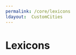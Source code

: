 ```yaml
---
permalink: /core/lexicons
ldayout:  CustomCities
---
```


# Lexicons

<alphalist
:items="items"
keyterm="term"
keydef="synopsis"
caption='A list of Tango words'
/>


<script>
import json from 'Bundle/dist/lexicons.json'
export default {
  data: function() {
    return {
      items: json
    }
  },
}
</script>
